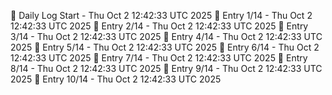 📅 Daily Log Start - Thu Oct  2 12:42:33 UTC 2025
📌 Entry 1/14 - Thu Oct  2 12:42:33 UTC 2025
📌 Entry 2/14 - Thu Oct  2 12:42:33 UTC 2025
📌 Entry 3/14 - Thu Oct  2 12:42:33 UTC 2025
📌 Entry 4/14 - Thu Oct  2 12:42:33 UTC 2025
📌 Entry 5/14 - Thu Oct  2 12:42:33 UTC 2025
📌 Entry 6/14 - Thu Oct  2 12:42:33 UTC 2025
📌 Entry 7/14 - Thu Oct  2 12:42:33 UTC 2025
📌 Entry 8/14 - Thu Oct  2 12:42:33 UTC 2025
📌 Entry 9/14 - Thu Oct  2 12:42:33 UTC 2025
📌 Entry 10/14 - Thu Oct  2 12:42:33 UTC 2025
